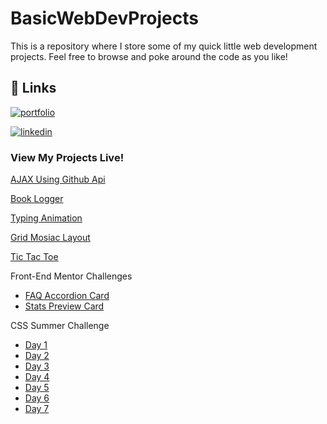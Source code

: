 # BasicWebDevProjects

This is a repository where I store some of my quick little web development projects. Feel free to browse and poke around the code as you like!


## 🔗 Links
[![portfolio](https://img.shields.io/badge/my_portfolio-000?style=for-the-badge&logo=ko-fi&logoColor=white)](https://www.hedgineering.com/)

[![linkedin](https://img.shields.io/badge/linkedin-0A66C2?style=for-the-badge&logo=linkedin&logoColor=white)](https://www.linkedin.com/in/rahul-anant-hegde/)

### View My Projects Live!

[AJAX Using Github Api](https://hedgineering-ajax-github-api.netlify.app)

[Book Logger](https://hedgineering-book-logger.netlify.app)

[Typing Animation](https://hedgineering-typing-animation.netlify.app)

[Grid Mosiac Layout](https://hedgineering-grid-mosiac.netlify.app)

[Tic Tac Toe](https://hedgineering-tic-tac-toe.netlify.app)

Front-End Mentor Challenges
- [FAQ Accordion Card](https://hedgineering-femc-faq-accordion-card.netlify.app)
- [Stats Preview Card](https://hedgineering-femc-stats-preview-card.netlify.app)

CSS Summer Challenge
- [Day 1](https://hedgineering-css-summer-challenge-day1.netlify.app)
- [Day 2](https://hedgineering-css-summer-challenge-day2.netlify.app)
- [Day 3](https://hedgineering-css-summer-challenge-day3.netlify.app)
- [Day 4](https://hedgineering-css-summer-challenge-day4.netlify.app)
- [Day 5](https://hedgineering-css-summer-challenge-day5.netlify.app)
- [Day 6](https://hedgineering-css-summer-challenge-day6.netlify.app)
- [Day 7](https://hedgineering-css-summer-challenge-day7.netlify.app)
